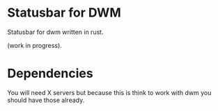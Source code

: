 # Statusbar for DWM
Statusbar for dwm written in rust.

(work in progress).

# Dependencies
You will need X servers but because this is think to work with dwm you should have those already.
